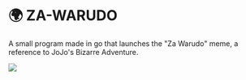 # 🌍 ZA-WARUDO

A small program made in go that launches the "Za Warudo" meme, a reference to JoJo's Bizarre Adventure.  

![](https://c.tenor.com/6bQuI1HOwEYAAAAC/za-warudo.gif)
